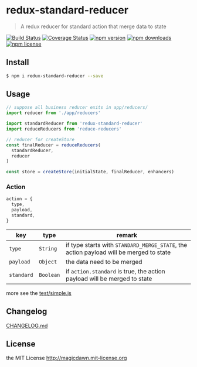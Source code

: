 # redux-standard-reducer
> A redux reducer for standard action that merge data to state

[![Build Status](https://img.shields.io/travis/magicdawn/redux-standard-reducer.svg?style=flat-square)](https://travis-ci.org/magicdawn/redux-standard-reducer)
[![Coverage Status](https://img.shields.io/codecov/c/github/magicdawn/redux-standard-reducer.svg?style=flat-square)](https://codecov.io/gh/magicdawn/redux-standard-reducer)
[![npm version](https://img.shields.io/npm/v/redux-standard-reducer.svg?style=flat-square)](https://www.npmjs.com/package/redux-standard-reducer)
[![npm downloads](https://img.shields.io/npm/dm/redux-standard-reducer.svg?style=flat-square)](https://www.npmjs.com/package/redux-standard-reducer)
[![npm license](https://img.shields.io/npm/l/redux-standard-reducer.svg?style=flat-square)](http://magicdawn.mit-license.org)

## Install
```sh
$ npm i redux-standard-reducer --save
```

## Usage

```js
// suppose all business reducer exits in app/reducers/
import reducer from './app/reducers'

import standardReducer from 'redux-standard-reducer'
import reduceReducers from 'reduce-reducers'

// reducer for createStore
const finalReducer = reduceReducers(
  standardReducer,
  reducer
)

const store = createStore(initialState, finalReducer, enhancers)
```

### Action

```js
action = {
  type,
  payload,
  standard,
}
```


|key|type|remark|
|---|---|---|
| `type` | `String` | if type starts with `STANDARD_MERGE_STATE`, the action payload will be merged to state |
| `payload` | `Object` | the data need to be merged |
| `standard` | `Boolean` | if `action.standard` is true, the action payload will be merged to state |

more see the [test/simple.js](test/simple.js)


## Changelog
[CHANGELOG.md](CHANGELOG.md)

## License
the MIT License http://magicdawn.mit-license.org